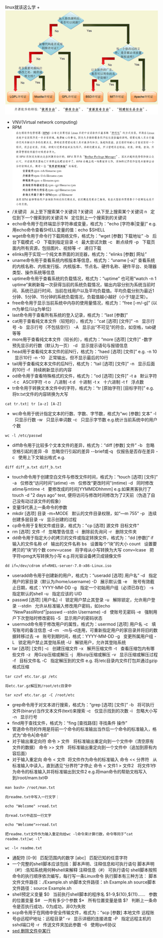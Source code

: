 linux就该这么学
+
 ![](1.png)
+ VNV(Virtual network computing)
+ RPM
![](2.png)
+
  /关键词 &nbsp;  从上至下搜索某个关键词
?关键词 &nbsp; 从下至上搜索某个关键词
n      &nbsp;     定位到下一个搜索到的关键词
N         &nbsp;  定位到上一个搜索到的关键词
+ echo命令用于在终端显示字符串或变量，格式为：“echo [字符串|变量]”
e.g.用echo命令查看SHELL变量的值：echo $SHELL
+ wget命令用于命令行下载网络文件，格式为：“wget [参数] 下载地址”
-b         &nbsp; 后台下载模式
-O      &nbsp;    下载到指定目录
-t        &nbsp;  最大尝试次数
-c         &nbsp; 断点续传
-p       &nbsp;   下载页面内所有资源，包括图片、视频等
-r        &nbsp;  递归下载
+ elinks用于实现一个纯文本界面的浏览器，格式为：“elinks [参数] 网址”
+ uname命令用于查看系统内核版本等信息，格式为：“uname [-a]”
查看系统的内核名称、内核发行版、内核版本、节点名、硬件名称、硬件平台、处理器类型、操作系统等信息
+ uptime命令用于查看系统的负载情况，格式为：“uptime”
也可用“watch -n 1 uptime”来刷新每一次获得当前的系统负载情况，输出内容分别为系统当前时间、系统已运行时间、当前在线用户以及平均负载值。平均负载分别为最近1分钟、5分钟、15分钟的系统负载情况，负载值越小越好（小于1是正常）。
+ free命令用于显示当前系统中内存的使用量情况，格式为：“free [-m/-g]”
(以m为单位/以g为单位)
+ last命令用于查看所有系统的登入记录，格式为：“last [参数]”
+ cat用于查看纯文本文件（较短的），格式为：“cat [选项] [文件]”
-n   &nbsp;    显示行号
-b    &nbsp;   显示行号（不包括空行）
-A  &nbsp;     显示出“不可见”的符合，如空格，tab键等等
+ more用于查看纯文本文件（较长的），格式为：“more [选项] [文件]”
-数字 &nbsp;   预先显示的行数（默认为一页）
-d    &nbsp;   显示提示语句与报错信息
+ head用于查看纯文本文件的前N行，格式为：“haed [选项] [文件]”
e.g.
-n 10   &nbsp;     显示10行
-n -10  &nbsp;     正常输出，但不显示最后的10行
+ tail用于查看纯文本文件的后N行，格式为：“tail [选项] [文件]”
-n       &nbsp;    显示后面的10行
-f     &nbsp;      持续刷新显示的内容
+ od命令用于查看特殊格式的文件，格式为：“od [选项] [文件]”
-t a     &nbsp;    默认字符
-t c     &nbsp;    ASCII字符
-t o     &nbsp;    八进制
-t d    &nbsp;     十进制
-t x     &nbsp;    十六进制
-t f     &nbsp;    浮点数
+ tr命令用于转换文本文件中的字符，格式为：“tr [原始字符] [目标字符]”
e.g. 将tr.txt文件的内容转换为大写
````shell
cat tr.txt| tr [a-z] [A-Z]
````
+ wc命令用于统计指定文本的行数、字数、字节数，格式为“wc [参数] 文本”
-l   &nbsp;        只显示行数
-w     &nbsp;      只显示单词数
-c   &nbsp;        只显示字节数
e.g.统计当前系统中的用户个数
````shell
wc -l /etc/passwd
````
+ diff命令用于比较多个文本文件的差异，格式为：“diff [参数] 文件”
-b   &nbsp;        忽略空格引起的差异
-B    &nbsp;       忽略空行引起的差异
--brief或-q  &nbsp; 仅报告是否存在差异
-c    &nbsp;       使用上下文输出格式
e.g.
````shell
diff diff_a.txt diff_b.txt
````
+ touch命令用于创建空白文件与修改文件时间，格式为：“touch [选项] [文件]”
-a  &nbsp;       仅修改“访问时间”(atime)
-m     &nbsp;    仅修改“更改时间”(mtime)
-d    &nbsp;     同时修改atime与mtime
-t   &nbsp;      要修改成的时间[YYMMDDhhmm]
e.g.如果黑客执行了touch -d "2 days ago" test, 便将访问与修改时间修改为了2天前（伪造了自己没有动过该文件的假象）
+ 变量!$代表上一条命令的参数
+ mkdir [选项] 目录
-m=MODE  &nbsp;  默认的文件目录权限，如“—m 755”
-p  &nbsp;       连续创建多层目录
-v     &nbsp;    显示创建的过程
+ cp命令用于复制文件或目录，格式为："cp [选项] 源文件 目标文件"
+ rm [选项] 文件
-f     &nbsp;    忽略警告信息
-i     &nbsp;    删除前先询问
-r      &nbsp;   删除文件夹
+ dd命令用于指定大小的拷贝的文件或指定转换文件，格式为：“dd [参数]”
if    &nbsp;     输入的文件名称
of    &nbsp;     输出的文件名称
bs      &nbsp;   设置每个“块”的大小
count   &nbsp;   设置要拷贝的“块”的个数
conv=ucase  &nbsp;   将字母从小写转换为大写
conv=lcase  &nbsp;   把字符vpmg大写转换为小写
e.g.将光驱设备拷贝成镜像文件
````shell
dd if=/dev/cdrom of=RHEL-server-7.0-x86-Linux.iso
````
+ useradd命令用于创建新的用户，格式为：“useradd [选项] 用户名”
-d     &nbsp;    指定用户的家目录（默认为/home/username)
-D      &nbsp;   展示默认值
-e      &nbsp; &nbsp;   账号有效截止日期，格式：YYYY-MM-DD
-g     &nbsp;    指定一个初始用户组（必须已存在）
-s    &nbsp;     指定默认的shell
-u   &nbsp;      指定应该的 UID
+ passwd [选项] [用户名]
-l   &nbsp;      锁定用户禁止其登录
-u   &nbsp;      解除锁定，允许用户登录
--stdin  &nbsp;  允许从标准输入修改用户密码，如(echo "NewPassWord"|passwd --stdin Username)
-d     &nbsp;    使账号无密码
-e     &nbsp;    强制用户下次登陆时修改密码
-S      &nbsp;   显示用户的密码状态
+ usermod命令用于修改用户的属性，格式为：usermod [选项] 用户名
-c     &nbsp;    填写账号的备注信息
-d -m   &nbsp;   -m与-d连用，可重新指定用户的家目录并将旧的数据转移过去
-e      &nbsp;   账号到期时间，格式：YYYY-MM-DD
-g       &nbsp;  变更所属用户组
-L       &nbsp;  锁定用户禁止其登陆系统
-U       &nbsp;  解锁用户，允许其登陆系统
+ tar [选项] [文件]
-c     &nbsp;    创建压缩文件
-x &nbsp; 解开压缩文件
-t &nbsp; 查看压缩包内有哪些文件
-z &nbsp; 用Gzip压缩或解压
-j &nbsp; 用bzip压缩或解压
-v &nbsp; 显示压缩或解压过程
-f &nbsp; 目标文件名
-C &nbsp; 指定解压到的文件
e.g. 将/etc目录内文件打包并通过gzip格式压缩
````shell
tar czvf etc.tar.gz /etc
````
    将etc.tar.gz解压到/root/etc目录中
````shell
tar xzvf etc.tar.gz -C /root/etc
````
+ grep命令用于对文本进行搜索，格式为：“grep [选项] [文件]”
-b &nbsp; 将可执行文件(binary)当作文本文件(text)来搜索
-c &nbsp; 仅显示找到的次数
-i &nbsp; 忽略大小写
-n &nbsp; 显示行号
+ find用于查找文件，格式为：“fing [查找路径] 寻找条件 操作”
+ 管道命令符的作用是将前一个命令的标准输出当作后一个命令的标准输入，格式为“命令A|命令B”
+ 对于输出重定向符
命令 > 文件 &nbsp; 将标准输出重定向到一个文件中（清空原有文件的数据）
命令 >> 文件 &nbsp; 将标准输出重定向到一个文件中（追加到原有内容后面）
+ 对于输入重定向
命令 < 文件&nbsp; 将文件作为命令的标准输入
命令 << 分界符 &nbsp; 从标准输入中读入，直到遇见“分界符”才停止
命令 < 文件1 > 文件2 &nbsp; 将文件1作为命令的标准输入并将标准输出到文件2
e.g.将man命令的帮助文档写入到/root/mam.txt中
````
man bash> /root/man.txt
````
    向readme.txt中写入一行文字：
````
echo "Welcome" >read.txt
````
    向read.txt中追加一行文字
````
echo "Welcome">>read.txt
````
    把readme.txt文件作为输入重定向给wc -l命令来计算行数，命令等同于“cat readme.txt|wc -l”
````
wc -l< readme.txt
````
+ 通配符
[0-9] &nbsp; 匹配范围内的数字
[abc] &nbsp; 匹配已知的任意字符
+ 一个完整的shell脚本应该包括：脚本声明、注释信息和可执行语句
脚本声明（#!）:告知系统用何种shell来解释
注释信息（#）
可执行语句
shell脚本按照命令的执行顺序依次编写，每行写一条Linux命令
执行脚本有三种方法：
脚本文件文件路径：./Example.sh
sh脚本文件路径：sh Example.sh
source脚本文件路径：source Example.sh
+ shell预定义变量
\$0 &nbsp; 当前执行shell脚本的程序名
\$1-9,\${10},\${11}......   &nbsp; 参数的位置变量
\$#    &nbsp;  一共有多少个参数
\$*    &nbsp; 所有位置变量是值
\$?  &nbsp; 判断上一条命令是否执行成功，0为成功，非0为失败
+ scp命令用于在网络中安全传输文件，格式为：“scp [参数] 本地文件 远程账号@远程IP地址：远程目录”
-v  &nbsp; 显示详细的连接进度
-P  &nbsp; 指定远程主机的sshd端口号
-r  &nbsp; 传送文件夹加此参数
-6  &nbsp; 使用ipv6协议
+ [sed 删除文件中某行](http://blog.csdn.net/rgb_rgb/article/details/16887937) 
